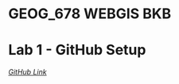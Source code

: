 # GEOG_678 WEBGIS BKB

# Lab 1 - GitHub Setup

*[GitHub Link](https://github.tamu.edu/bbayless/GEOG_678_BKB.git)*
